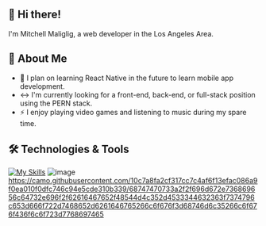 ## 👋 Hi there!
I'm Mitchell Maliglig, a web developer in the Los Angeles Area.

## 💬 About Me
- 🌱 I plan on learning React Native in the future to learn mobile app development.
- ↔️ I'm currently looking for a front-end, back-end, or full-stack position using the PERN stack.
- ⚡ I enjoy playing video games and listening to music during my spare time.

## 🛠️ Technologies & Tools
[![My Skills](https://skillicons.dev/icons?i=js,html,css,wasm)](https://skillicons.dev)
![image]({https://img.shields.io/badge/HTML5-E34F26?style=for-the-badge&logo=html5&logoColor=white})
https://camo.githubusercontent.com/10c7a8fa2cf317cc7c4af6f13efac086a9f0ea010f0dfc746c94e5cde310b339/68747470733a2f2f696d672e736869656c64732e696f2f62616467652f48544d4c352d4533344632363f7374796c653d666f722d7468652d6261646765266c6f676f3d68746d6c35266c6f676f436f6c6f723d7768697465
<!--
**MitchellMaliglig/MitchellMaliglig** is a ✨ _special_ ✨ repository because its `README.md` (this file) appears on your GitHub profile.

Here are some ideas to get you started:

- 🔭 I’m currently working on ...
- 🌱 I’m currently learning ...
- 👯 I’m looking to collaborate on ...
- 🤔 I’m looking for help with ...
- 💬 Ask me about ...
- 📫 How to reach me: ...
- 😄 Pronouns: ...
- ⚡ Fun fact: ...
-->
